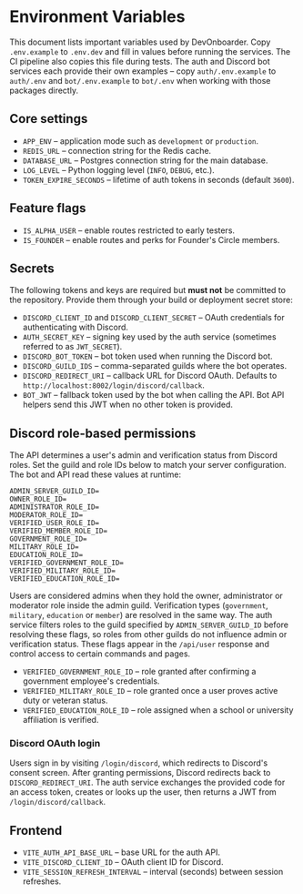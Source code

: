 # Environment Variables

This document lists important variables used by DevOnboarder. Copy
`.env.example` to `.env.dev` and fill in values before running the
services. The CI pipeline also copies this file during tests. The auth and
Discord bot services each provide their own examples &ndash; copy
`auth/.env.example` to `auth/.env` and `bot/.env.example` to `bot/.env`
when working with those packages directly.

## Core settings

- `APP_ENV` &ndash; application mode such as `development` or `production`.
- `REDIS_URL` &ndash; connection string for the Redis cache.
- `DATABASE_URL` &ndash; Postgres connection string for the main database.
- `LOG_LEVEL` &ndash; Python logging level (`INFO`, `DEBUG`, etc.).
- `TOKEN_EXPIRE_SECONDS` &ndash; lifetime of auth tokens in seconds (default `3600`).

## Feature flags

- `IS_ALPHA_USER` &ndash; enable routes restricted to early testers.
- `IS_FOUNDER` &ndash; enable routes and perks for Founder's Circle members.

## Secrets

The following tokens and keys are required but **must not** be committed to
the repository. Provide them through your build or deployment secret store:

- `DISCORD_CLIENT_ID` and `DISCORD_CLIENT_SECRET` &ndash; OAuth credentials for
  authenticating with Discord.
- `AUTH_SECRET_KEY` &ndash; signing key used by the auth service (sometimes
  referred to as `JWT_SECRET`).
- `DISCORD_BOT_TOKEN` &ndash; bot token used when running the Discord bot.
- `DISCORD_GUILD_IDS` &ndash; comma-separated guilds where the bot operates.
- `DISCORD_REDIRECT_URI` &ndash; callback URL for Discord OAuth. Defaults to
  `http://localhost:8002/login/discord/callback`.
- `BOT_JWT` &ndash; fallback token used by the bot when calling the API. Bot
  API helpers send this JWT when no other token is provided.

## Discord role-based permissions

The API determines a user's admin and verification status from Discord
roles. Set the guild and role IDs below to match your server
configuration. The bot and API read these values at runtime:

```
ADMIN_SERVER_GUILD_ID=
OWNER_ROLE_ID=
ADMINISTRATOR_ROLE_ID=
MODERATOR_ROLE_ID=
VERIFIED_USER_ROLE_ID=
VERIFIED_MEMBER_ROLE_ID=
GOVERNMENT_ROLE_ID=
MILITARY_ROLE_ID=
EDUCATION_ROLE_ID=
VERIFIED_GOVERNMENT_ROLE_ID=
VERIFIED_MILITARY_ROLE_ID=
VERIFIED_EDUCATION_ROLE_ID=
```

Users are considered admins when they hold the owner, administrator or
moderator role inside the admin guild. Verification types (`government`,
`military`, `education` or `member`) are resolved in the same way. The auth
service filters roles to the guild specified by `ADMIN_SERVER_GUILD_ID` before
resolving these flags, so roles from other guilds do not influence admin or
verification status. These flags appear in the `/api/user` response and control
access to certain commands and pages.

- `VERIFIED_GOVERNMENT_ROLE_ID` &ndash; role granted after confirming a
  government employee's credentials.
- `VERIFIED_MILITARY_ROLE_ID` &ndash; role granted once a user proves active
  duty or veteran status.
- `VERIFIED_EDUCATION_ROLE_ID` &ndash; role assigned when a school or
  university affiliation is verified.

### Discord OAuth login

Users sign in by visiting `/login/discord`, which redirects to Discord's consent
screen. After granting permissions, Discord redirects back to
`DISCORD_REDIRECT_URI`. The auth service exchanges the provided code for an
access token, creates or looks up the user, then returns a JWT from
`/login/discord/callback`.

## Frontend

- `VITE_AUTH_API_BASE_URL` &ndash; base URL for the auth API.
- `VITE_DISCORD_CLIENT_ID` &ndash; OAuth client ID for Discord.
- `VITE_SESSION_REFRESH_INTERVAL` &ndash; interval (seconds) between session refreshes.
